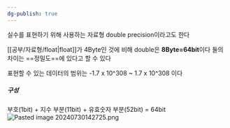 ```yaml
---
dg-publish: true
---
```

실수를 표현하기 위해 사용하는 자료형
double precision이라고도 한다

[[공부/자료형/float\|float]]가 4Byte인 것에 비해 double은 **8Byte=64bit**이다
둘의 차이는 ==정밀도==에 있다고 할 수 있다

표현할 수 있는 데이터의 범위는 -1.7 x 10^308 ~ 1.7 x 10^308 이다

##### 구성
부호(1bit) + 지수 부분(11bit) + 유효숫자 부분(52bit) = 64bit
![Pasted image 20240730142725.png](/img/user/%EC%B2%A8%EB%B6%80%ED%8C%8C%EC%9D%BC/Pasted%20image%2020240730142725.png)